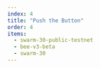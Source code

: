 ```yaml
---
index: 4
title: "Push the Button"
order: 4
items:
  - swarm-30-public-testnet
  - bee-v3-beta
  - swarm-30
---
```

